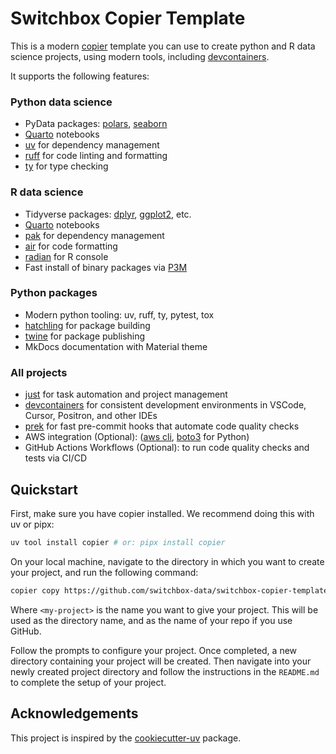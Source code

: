 # Switchbox Copier Template

This is a modern [copier](https://copier.readthedocs.io/en/stable/) template you can use to create python and R data science projects, using modern tools, including [devcontainers](https://containers.dev/).

It supports the following features:

### Python data science
- PyData packages: [polars](https://pola.rs/), [seaborn](https://seaborn.pydata.org/)
- [Quarto](https://quarto.org/) notebooks
- [uv](https://docs.astral.sh/uv/) for dependency management
- [ruff](https://docs.astral.sh/ruff/) for code linting and formatting
- [ty](https://docs.astral.sh/ty/) for type checking

### R data science
- Tidyverse packages: [dplyr](https://dplyr.tidyverse.org/), [ggplot2](https://ggplot2.tidyverse.org/), etc.
- [Quarto](https://quarto.org/) notebooks
- [pak](TK) for dependency management
- [air](https://posit-dev.github.io/air/) for code formatting
- [radian](https://github.com/randy3k/radian) for R console
- Fast install of binary packages via [P3M](https://packagemanager.posit.co/__docs__/admin/serving-binaries.html)

### Python packages
- Modern python tooling: uv, ruff, ty, pytest, tox
- [hatchling](https://pypi.org/project/hatchling/) for package building
- [twine](https://twine.readthedocs.io/en/stable/) for package publishing
- MkDocs documentation with Material theme

### All projects

- [just](https://just.systems/man/en/) for task automation and project management
- [devcontainers](https://containers.dev/) for consistent development environments in VSCode, Cursor, Positron, and other IDEs
- [prek](https://prek.j178.dev/) for fast pre-commit hooks that automate code quality checks
- AWS integration (Optional): ([aws cli](https://aws.amazon.com/cli/), [boto3](https://boto3.amazonaws.com/v1/documentation/api/latest/index.html) for Python)
- GitHub Actions Workflows (Optional): to run code quality checks and tests via CI/CD


## Quickstart

First, make sure you have copier installed. We recommend doing this with uv or pipx:

```bash
uv tool install copier # or: pipx install copier
```

On your local machine, navigate to the directory in which you want to create your project, and run the following command:

```bash
copier copy https://github.com/switchbox-data/switchbox-copier-template <my-project>
```

Where `<my-project>` is the name you want to give your project. This will be used as the directory name, and as the name of your repo if you use GitHub. 

Follow the prompts to configure your project. Once completed, a new directory containing your project will be created. Then navigate into your newly created project directory and follow the instructions in the `README.md` to complete the setup of your project.

## Acknowledgements

This project is inspired by the [cookiecutter-uv](https://fpgmaas.github.io/cookiecutter-uv/) package.